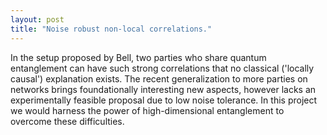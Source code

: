 ```yaml
---
layout: post
title: "Noise robust non-local correlations."
---
```


In the setup proposed by Bell, two parties who share quantum entanglement can have such strong correlations that no classical ('locally causal') explanation exists. The recent generalization to more parties on networks brings foundationally interesting new aspects, however lacks an experimentally feasible proposal due to low noise tolerance. In this project we would harness the power of high-dimensional entanglement to overcome these difficulties.